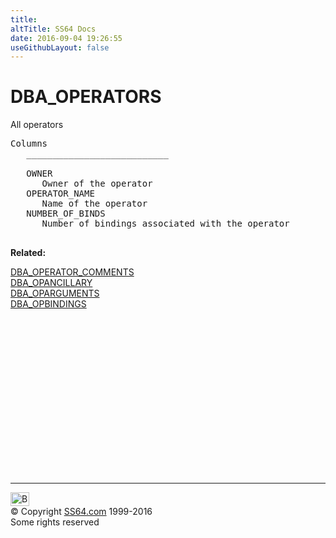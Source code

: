 ```yaml
---
title:
altTitle: SS64 Docs
date: 2016-09-04 19:26:55
useGithubLayout: false
---
```

<!-- #BeginLibraryItem "/Library/head_orad.lbi" --><!-- #EndLibraryItem --><h1>DBA_OPERATORS </h1><p> All operators </p> 
 
<pre>Columns
   ___________________________
 
   OWNER
      Owner of the operator
   OPERATOR_NAME
      Name of the operator
   NUMBER_OF_BINDS
      Number of bindings associated with the operator

</pre>
<p><b>Related:</b></p>
<p><a href="DBA_OPERATOR_COMMENTS.html">DBA_OPERATOR_COMMENTS</a><br>
<a href="DBA_OPANCILLARY.html">DBA_OPANCILLARY</a><br>
<a href="DBA_OPARGUMENTS.html">DBA_OPARGUMENTS</a><br>
<a href="DBA_OPBINDINGS.html">DBA_OPBINDINGS</a></p><!-- #BeginLibraryItem "/Library/foot_orad.lbi" --><p>
<!-- oracle-footer -->
<ins class="adsbygoogle" style="display:inline-block;width:300px;height:250px" data-ad-client="ca-pub-6140977852749469" data-ad-slot="4275490898"></ins>
<script>
(adsbygoogle = window.adsbygoogle || []).push({});
</script></p>
<hr>
<div id="bl" class="footer"><a href="DBA_OPERATORS.html#"><img src="../images/top.png" width="30" height="22" alt="Back to the Top"></a></div>
<div id="br" class="footer, tagline">© Copyright <a href="http://ss64.com/">SS64.com</a> 1999-2016<br>
Some rights reserved</div>
<!-- #EndLibraryItem -->

